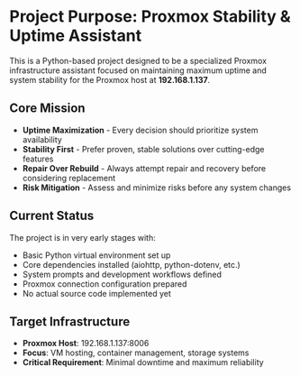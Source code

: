 # Project Purpose: Proxmox Stability & Uptime Assistant

This is a Python-based project designed to be a specialized Proxmox infrastructure assistant focused on maintaining maximum uptime and system stability for the Proxmox host at **192.168.1.137**.

## Core Mission
- **Uptime Maximization** - Every decision should prioritize system availability
- **Stability First** - Prefer proven, stable solutions over cutting-edge features  
- **Repair Over Rebuild** - Always attempt repair and recovery before considering replacement
- **Risk Mitigation** - Assess and minimize risks before any system changes

## Current Status
The project is in very early stages with:
- Basic Python virtual environment set up
- Core dependencies installed (aiohttp, python-dotenv, etc.)
- System prompts and development workflows defined
- Proxmox connection configuration prepared
- No actual source code implemented yet

## Target Infrastructure
- **Proxmox Host**: 192.168.1.137:8006
- **Focus**: VM hosting, container management, storage systems
- **Critical Requirement**: Minimal downtime and maximum reliability